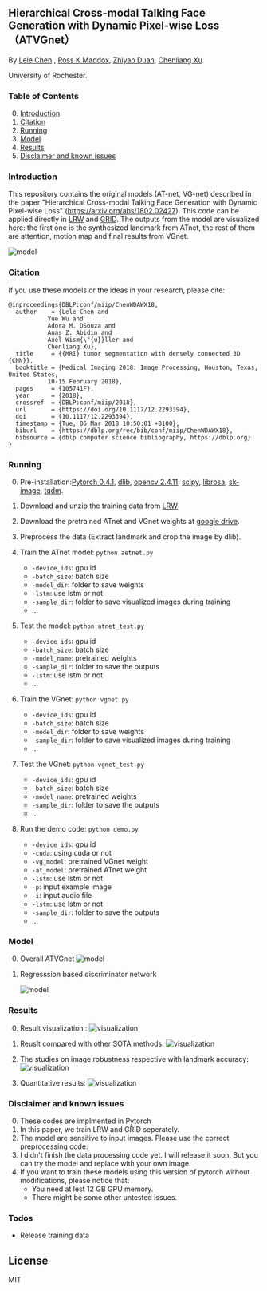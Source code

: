 ## Hierarchical Cross-modal Talking Face Generation with Dynamic Pixel-wise Loss （ATVGnet）

By [Lele Chen](http://www.cs.rochester.edu/u/lchen63/) ,
[Ross K Maddox](https://www.urmc.rochester.edu/labs/maddox.aspx),
[ Zhiyao Duan](http://www2.ece.rochester.edu/~zduan/),
[Chenliang Xu](https://www.cs.rochester.edu/~cxu22/).

University of Rochester.

### Table of Contents
0. [Introduction](#introduction)
0. [Citation](#citation)
0. [Running](#running)
0. [Model](#model)
0. [Results](#results)
0. [Disclaimer and known issues](#disclaimer-and-known-issues)

### Introduction

This repository contains the original models (AT-net, VG-net) described in the paper "Hierarchical Cross-modal Talking Face Generation with Dynamic Pixel-wise Loss" (https://arxiv.org/abs/1802.02427). This code can be applied directly in [LRW](http://www.robots.ox.ac.uk/~vgg/data/lip_reading/lrw1.html) and [GRID](http://spandh.dcs.shef.ac.uk/gridcorpus/). The outputs from the model are visualized here: the first one is the synthesized landmark from ATnet, the rest of them are attention, motion map and final results from VGnet.

![model](https://github.com/lelechen63/ATVGnet/blob/master/img/visualization.gif)


### Citation

If you use these models or the ideas in your research, please cite:
	
	@inproceedings{DBLP:conf/miip/ChenWDAWX18,
	  author    = {Lele Chen and
		       Yue Wu and
		       Adora M. DSouza and
		       Anas Z. Abidin and
		       Axel Wism{\"{u}}ller and
		       Chenliang Xu},
	  title     = {{MRI} tumor segmentation with densely connected 3D {CNN}},
	  booktitle = {Medical Imaging 2018: Image Processing, Houston, Texas, United States,
		       10-15 February 2018},
	  pages     = {105741F},
	  year      = {2018},
	  crossref  = {DBLP:conf/miip/2018},
	  url       = {https://doi.org/10.1117/12.2293394},
	  doi       = {10.1117/12.2293394},
	  timestamp = {Tue, 06 Mar 2018 10:50:01 +0100},
	  biburl    = {https://dblp.org/rec/bib/conf/miip/ChenWDAWX18},
	  bibsource = {dblp computer science bibliography, https://dblp.org}
	}
### Running


0. Pre-installation:[Pytorch 0.4.1](https://pytorch.org/), [dlib](https://pypi.org/project/dlib/), [opencv 2.4.11](https://opencv.org/), [scipy](https://anaconda.org/anaconda/scipy), [librosa](https://librosa.github.io/librosa/), [sk-image](http://scikit-image.org/docs/dev/api/skimage.html), [tqdm](https://github.com/tqdm/tqdm).

0. Download and unzip the training data from [LRW](http://www.robots.ox.ac.uk/~vgg/data/lip_reading/lrw1.html)
0. Download the pretrained ATnet and VGnet weights at [google drive](https://drive.google.com/drive/folders/1WYhqKBFX6mLtdJ8sYVLdWUqp5FJDmphg?usp=sharing).
0. Preprocess the data (Extract landmark and crop the image by dlib).
0. Train the ATnet model:  `python aetnet.py`
	- `-device_ids`: gpu id
	- `-batch_size`: batch size 
	- `-model_dir`: folder to save weights
	- `-lstm`:  use lstm or not
	- `-sample_dir`: folder to save visualized images during training
	- ...


0. Test the model: `python atnet_test.py`
	- `-device_ids`: gpu id
	- `-batch_size`: batch size
	- `-model_name`: pretrained weights
	- `-sample_dir`: folder to save the outputs
	- `-lstm`:  use lstm or not
	- ...
0. Train the VGnet:	`python vgnet.py`
	- `-device_ids`: gpu id
	- `-batch_size`: batch size 
	- `-model_dir`: folder to save weights
	- `-sample_dir`: folder to save visualized images during training
	- ...
0. Test the VGnet: 	`python vgnet_test.py`
	- `-device_ids`: gpu id
	- `-batch_size`: batch size
	- `-model_name`: pretrained weights
	- `-sample_dir`: folder to save the outputs
	- ...
0. Run the demo code: `python demo.py`
	- `-device_ids`: gpu id
	- `-cuda`: using cuda or not
	- `-vg_model`: pretrained VGnet weight
	- `-at_model`: pretrained ATnet weight
	- `-lstm`:  use lstm or not
	- `-p`:  input example image
	- `-i`:  input audio file
	- `-lstm`:  use lstm or not
	- `-sample_dir`: folder to save the outputs
	- ...
### Model

0. Overall ATVGnet
	![model](https://github.com/lelechen63/ATVGnet/blob/master/img/generator.jpg)

	
0. Regresssion based discriminator network

	![model](https://github.com/lelechen63/ATVGnet/blob/master/img/regress-disc.jpg)
	
	

### Results

0. Result visualization :
	![visualization](https://github.com/lelechen63/ATVGnet/blob/master/img/visualresults.jpg)

0. Reuslt compared with other SOTA methods:
	![visualization](https://github.com/lelechen63/ATVGnet/blob/master/img/compare.jpg)

0. The studies on image robustness respective with landmark accuracy:
	![visualization](https://github.com/lelechen63/ATVGnet/blob/master/img/noise.jpg)

0. Quantitative results:
	![visualization](https://github.com/lelechen63/ATVGnet/blob/master/img/userstudy.jpg)
	

### Disclaimer and known issues

0. These codes are implmented in Pytorch
0. In this paper, we train LRW and GRID seperately.
0. The model are sensitive to input images. Please use the correct preprocessing code.
0. I didn't finish the data processing code yet. I will release it soon. But you can try the model and replace with your own image.
0. If you want to train these models using this version of pytorch without modifications, please notice that:
	- You need at lest 12 GB GPU memory.
	- There might be some other untested issues.
	
### Todos

 - Release training data

License
----

MIT
